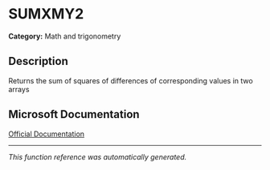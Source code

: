 # SUMXMY2

**Category:** Math and trigonometry

## Description
Returns the sum of squares of differences of corresponding values in two arrays

## Microsoft Documentation
[Official Documentation](https://support.microsoft.com//en-us/office/sumxmy2-function-9d144ac1-4d79-43de-b524-e2ecee23b299)

---
*This function reference was automatically generated.*
